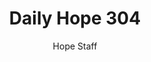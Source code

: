 ---
image: /assets/img/daily-hope-default-artwork.png
title: Daily Hope 304
number: 304
categories:
  - Daily Hope
author: Hope Staff
notes: Daily Hope 304
embed: >-
  <iframe src="https://open.spotify.com/embed/episode/4lARWbUCXiT8fq0HvrB73R?utm_source=generator" width="400px" height="102px" frameborder=“0" scrolling=“no”></iframe>
---